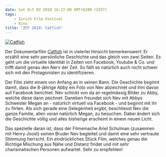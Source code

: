 ```yaml
---
date: Sat Oct 02 2010 16:27:00 GMT+0200 (CEST)
tags:
    - Zurich Film Festival
    - Kino
title: "ZFF 2010: Catfish"
---
```



[![Catfish](http://media.tumblr.com/tumblr_l9not5VLJR1qa2z4q.jpg "Catfish")](http://www.zurichfilmfestival.org/de/programm-2010/Filme/525/catfish/)

Der Dokumentarfilm
[Catfish](http://www.zurichfilmfestival.org/de/programm-2010/Filme/525/catfish/)
ist in vielerlei Hinsicht bemerkenswert: Er erzählt eine sehr
persönliche Geschichte und das gleich von zwei Seiten. Es geht um die
virtuelle Identität in Zeiten von Facebook, Youtube & Co. und trifft
damit genau den Nerv der Zeit. So fällt es natürlich auch nicht schwer
sich mit den Protagonisten zu identifizieren.

Der Film zieht einem von Anfang an in seinen Bann. Die Geschichte
beginnt damit, dass die 8-jährige Abby ein Foto von Nev abzeichnet und
ihm davon auf Facebook berichtet. Nev schickt von da an regelmässig
Bilder zu Abby, welche diese dann zeichnet. Daneben freundet sich Nev
mit Abbys Schwester Megan an - natürlich virtuell via Facebook - und
beginnt mit ihr zu flirten. Als sich gerade eine Gelegenheit ergibt,
beschliesst Nev die ganze Familie, allen voran natürlich Megan, zu
besuchen. Dabei ändert sich die Geschichte völlig und alles bisherige
erscheint in einem neuen Licht.

Das spezielle daran ist, dass der Filmemache Ariel Schulman (zusammen
mit Henry Joost) seinen Bruder Nev begleitet und damit eine sehr
vertraute Stimmung herrscht. Ein eindrückliches Stück Film, welches
genau die Richtige Mischung aus Nähe und Distanz findet und mit sehr
charismatischen Personen aufwartet. Sehr zu empfehlen!

